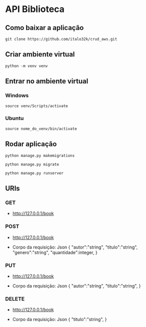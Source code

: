 
# API Biblioteca

## Como baixar a aplicação

``` git clone https://github.com/italo32k/crud_aws.git ```

## Criar ambiente virtual

``` python -m venv venv ```

## Entrar no ambiente virtual

### Windows
``` source venv/Scripts/activate ```

### Ubuntu
``` source nome_do_venv/bin/activate ```

## Rodar aplicação

``` python manage.py makemigrations ```

``` python manage.py migrate ```

``` python manage.py runserver ```

## URls

### GET

- http://127.0.0.1/book

### POST

- http://127.0.0.1/book

- Corpo da requisição:
Json
{
    "autor":"string",
    "titulo":"string",
    "genero":"string",
    "quantidade":integer,
}

### PUT

- http://127.0.0.1/book

- Corpo da requisição:
Json
{
    "autor":"string",
    "titulo":"string",
}

### DELETE

- http://127.0.0.1/book

- Corpo da requisição:
Json
{
    "titulo":"string",
}